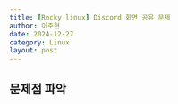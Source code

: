 ```yaml
---
title: [Rocky linux] Discord 화면 공유 문제
author: 이주현
date: 2024-12-27
category: Linux
layout: post
---
```


## 문제점 파악